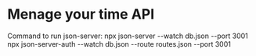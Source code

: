 # Menage your time API
Command to run json-server:
npx json-server --watch db.json --port 3001
npx json-server-auth --watch db.json --route routes.json --port 3001

